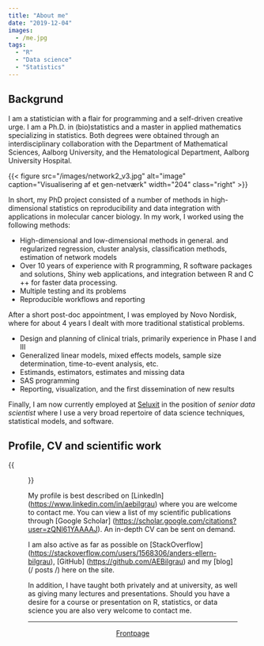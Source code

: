 ```yaml
---
title: "About me"
date: "2019-12-04"
images:
  - /me.jpg
tags:
  - "R"
  - "Data science"
  - "Statistics"
---
```



## Backgrund 

I am a statistician with a flair for programming and a self-driven creative urge. I am a Ph.D. in (bio)statistics and a master in applied mathematics specializing in statistics. Both degrees were obtained through an interdisciplinary collaboration with the Department of Mathematical Sciences, Aalborg University, and the Hematological Department, Aalborg University Hospital.

{{< figure src="/images/network2_v3.jpg" alt="image" caption="Visualisering af et gen-netværk" width="204" class="right"  >}}

In short, my PhD project consisted of a number of methods in high-dimensional statistics on reproducibility and data integration with applications in molecular cancer biology. In my work, I worked using the following methods:

 * High-dimensional and low-dimensional methods in general. and regularized regression, cluster analysis, classification methods, estimation of network models
 * Over 10 years of experience with R programming, R software packages and solutions, Shiny web applications, and integration between R and C ++ for faster data processing.
 * Multiple testing and its problems
 * Reproducible workflows and reporting

After a short post-doc appointment, I was employed by Novo Nordisk, where for about 4 years I dealt with more traditional statistical problems.

 * Design and planning of clinical trials, primarily experience in Phase I and III
 * Generalized linear models, mixed effects models, sample size determination, time-to-event analysis, etc.
 * Estimands, estimators, estimates and missing data
 * SAS programming
 * Reporting, visualization, and the first dissemination of new results

Finally, I am now currently employed at [Seluxit](http://seluxit.com) in the position of *senior data scientist* where I use a very broad repertoire of data science techniques, statistical models, and software.



## Profile, CV and scientific work

{{<figure src = "/me_v2.jpg" alt = "image" caption = "Me" class = "left">}}

My profile is best described on [LinkedIn] (https://www.linkedin.com/in/aebilgrau) where you are welcome to contact me. You can view a list of my scientific publications through [Google Scholar] (https://scholar.google.com/citations?user=zQNl61YAAAAJ). An in-depth CV can be sent on demand.

I am also active as far as possible on [StackOverflow] (https://stackoverflow.com/users/1568306/anders-ellern-bilgrau), [GitHub] (https://github.com/AEBilgrau) and my [blog] (/ posts /) here on the site.

In addition, I have taught both privately and at university, as well as giving many lectures and presentations. Should you have a desire for a course or presentation on R, statistics, or data science you are also very welcome to contact me.

---

<p align="center">
<a href="/">Frontpage</a>
</p>
